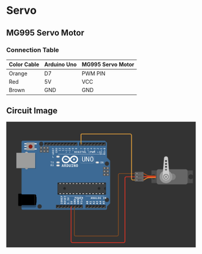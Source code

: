# Servo
## MG995 Servo Motor
### Connection Table
| Color Cable | Arduino Uno  |MG995 Servo Motor|
|-------------|--------------|-----------------|
| Orange      | D7           |   PWM PIN       |
| Red         |  5V          |  VCC            |
| Brown       | GND          |  GND            |
## Circuit Image
![Image](Images/MG995.png)
